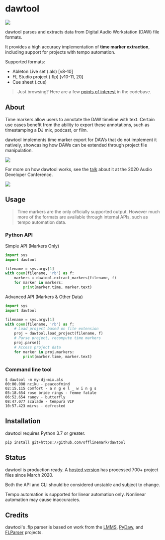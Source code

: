 # dawtool

![](https://github.com/offlinemark/dawtool/workflows/CI/badge.svg)

dawtool parses and extracts data from Digital Audio Workstation (DAW) file
formats.

It provides a high accuracy implementation of **time marker extraction**,
including support for projects with tempo automation. 

Supported formats:
- Ableton Live set (.als) [v8-10]
- FL Studio project (.flp) [v10-11, 20]
- Cue sheet (.cue)

> Just browsing? Here are a few [points of interest](https://gist.github.com/offlinemark/96ddd2c323ced8c70e2b24c1536b7b5f) in the codebase.



## About

Time markers allow users to annotate the DAW timeline with text.  Certain use
cases benefit from the ability to export these annotations, such as
timestamping a DJ mix, podcast, or film.

dawtool implements time marker export for DAWs that do not implement it
natively, showcasing how DAWs can be extended through project file
manipulation.

![](https://timestamps.me/static/img/ableton%20screenshot.png)

For more on how dawtool works, see the [talk](https://youtu.be/AtLlPQHaxzg)
about it at the 2020 Audio Developer Conference.

[![](http://img.youtube.com/vi/AtLlPQHaxzg/0.jpg)](http://www.youtube.com/watch?v=AtLlPQHaxzg "Reverse Engineering DAWs to Build Custom Workflow Tools - Mark Mossberg - ADC20")

## Usage

> Time markers are the only officially supported output. However much more
> of the formats are available through internal APIs, such as tempo automation
> data.

### Python API

Simple API (Markers Only)

```python
import sys
import dawtool

filename = sys.argv[1]
with open(filename, 'rb') as f:
    markers = dawtool.extract_markers(filename, f)
    for marker in markers:
        print(marker.time, marker.text)
```

Advanced API (Markers & Other Data)

```python
import sys
import dawtool

filename = sys.argv[1]
with open(filename, 'rb') as f:
    # Load project based on file extension
    proj = dawtool.load_project(filename, f)
    # Parse project, recompute time markers
    proj.parse()
    # Access project data
    for marker in proj.markers:
        print(marker.time, marker.text)
```

### Command line tool

```
$ dawtool -m my-dj-mix.als
00:00.000 nciku - peaceofmind
02:15.115 comfort - a n g e l _ w i n g s
05:18.654 rose bride rings - femme fatale
06:52.654 ranov - butterfly
08:47.077 scalade - tempura VIP
10:57.423 mirvs - defrosted
```

## Installation

dawtool requires Python 3.7 or greater.

```
pip install git+https://github.com/offlinemark/dawtool
```

## Status

dawtool is production ready. A [hosted version](https://timestamps.me)
has processed 700+ project files since March 2020.

Both the API and CLI should be considered unstable and
subject to change.

Tempo automation is supported for linear automation only. Nonlinear
automation may cause inaccuracies.

## Credits

dawtool's .flp parser is based on work from the
[LMMS](https://github.com/LMMS/lmms),
[PyDaw](https://github.com/andrewrk/PyDaw), and
[FLParser](https://github.com/monadgroup/FLParser) projects.

